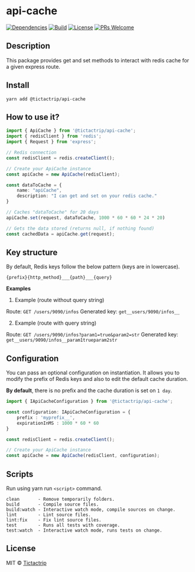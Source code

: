 # api-cache

[![Dependencies][dependencies-badge]][dependencies]
[![Build][build-badge]][build]
[![License][license-badge]][license]
[![PRs Welcome][prs-badge]][prs]

## Description

This package provides get and set methods to interact with redis cache for a given express route.

## Install

```
yarn add @tictactrip/api-cache
```

## How to use it?

```ts
import { ApiCache } from '@tictactrip/api-cache';
import { redisClient } from 'redis';
import { Request } from 'express';

// Redis connection
const redisClient = redis.createClient();

// Create your ApiCache instance
const apiCache = new ApiCache(redisClient);

const dataToCache = {
    name: "apiCache",
    description: "I can get and set on your redis cache."
}

// Caches "dataToCache" for 20 days
apiCache.set(request, dataToCache, 1000 * 60 * 60 * 24 * 20)

// Gets the data stored (returns null, if nothing found)
const cachedData = apiCache.get(request);
```

## Key structure

By default, Redis keys follow the below pattern (keys are in lowercase).

```
{prefix}{http_method}___{path}___{query}
```

**Examples**

1. Example (route without query string)

Route: `GET /users/9090/infos`
Generated key: `get__users/9090/infos__`

2. Example (route with query string)

Route: `GET /users/9090/infos?param1=true&param2=str`
Generated key: `get__users/9090/infos__param1trueparam2str`

## Configuration

You can pass an optional configuration on instantiation. It allows you to modify the prefix of Redis keys and also to edit the default cache duration.

**By default**, there is no prefix and the cache duration is set on `1 day`.

```ts
import { IApiCacheConfiguration } from '@tictactrip/api-cache';

const configuration: IApiCacheConfiguration = {
    prefix : 'myprefix__',
    expirationInMS : 1000 * 60 * 60
}

const redisClient = redis.createClient();

// Create your ApiCache instance
const apiCache = new ApiCache(redisClient, configuration);
```

## Scripts

Run using yarn run `<script>` command.

    clean       - Remove temporarily folders.
    build       - Compile source files.
    build:watch - Interactive watch mode, compile sources on change.
    lint        - Lint source files.
    lint:fix    - Fix lint source files.
    test        - Runs all tests with coverage.
    test:watch  - Interactive watch mode, runs tests on change.

## License

MIT © [Tictactrip](https://www.tictactrip.eu)

[dependencies-badge]: https://img.shields.io/david/tictactrip/api-cache
[dependencies]: https://img.shields.io/david/tictactrip/api-cache
[build-badge]: https://github.com/tictactrip/api-cache/workflows/Test/badge.svg
[build]: https://github.com/tictactrip/api-cache/actions?query=workflow%3ATest+branch%3Amaster
[license-badge]: https://img.shields.io/badge/license-MIT-blue.svg?style=flat-square
[license]: https://github.com/tictactrip/api-cache/blob/master/LICENSE
[prs-badge]: https://img.shields.io/badge/PRs-welcome-brightgreen.svg?style=flat-square
[prs]: http://makeapullrequest.com
